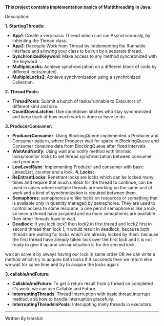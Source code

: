 <b>This project contains implementation basics of Multithreading in Java.</b>

Description:

<b>1. StartingThreads:</b>
  - <b>App1</b>: Create a very basic Thread which can run Asynchronously, by inheriting the Thread class. 
  - <b>App2</b>: Decouple Work from Thread by implementing the Runnable interface and allowing your class to be run by a separate thread.
  - <b>SynchronizedKeyword</b>: Make access to any method synchronized with the keyword.
  - <b>MultipleLocks</b>: Achieve synchronization on a different block of code by different locks(mutex). 
  - <b>MultipleLocks2</b>: Achieve synchronization using a synchronized Collection.


<b>2. Thread Pools:</b>
  - <b>ThreadPools</b>: Submit a bunch of tasks/runnable to Executors of different kind and size.
  - <b>CountDownLatches</b>: Use countdown latches who stay synchronized and keep track of how much work is done or have to do.


<b>3. ProducerConsumer:</b>
  - <b>ProducerConsumer</b>: Using BlockingQueue implemented a Producer and Consumer pattern, where Producer wait for space in BlockingQueue and Consumer consume data from BlockingQueue after fixed intervals.
  - <b>WaitAndNotify</b>: Using wait and notify method with Intrinsic locks/monitor locks to set thread synchronization between consumer and producer.
  - <b>LowLevelSync</b>: Implementing Producer and consumer with basic LinkedList, counter and a lock.
<b>4. Locks:</b>
  - <b>ReEntrantLocks</b>: Renetrant locks are locks which can be locked many times and require that much unlock for the thread to continue, can be used in cases where multiple threads are working on the same unit of work and a kind of synchronization is required between them.
  - <b>Semaphores</b>: semaphores are like locks on resources or something that is available only in quantity managed by semaphores. They are used to control access to some resource, a one permit semaphore is like a lock, so once a thread have acquired and no more semaphores are available then other threads have to wait.
  - <b>Deadlock</b>: If you lock lock1 then lock2 in first thread and lock2 first in second thread then lock 1, it would result in deadlock, because both threads are waiting for locks which are already locked by them.
  because the first thread have already taken lock over the first lock and it is not ready to give it up and similar situation is for the second lock.
  
  we can solve it by always having our lock in same order OR
  we can write a method which try to acquire both locks if it succeeds then we return else
  we wait for some time and try to acquire the locks again.
 
<b>3. callableAndFuture:</b>
  - <b>CallableAndFuture</b>: To get a return result from a thread on completed it's work, we can use Callable and Future.
  - <b>InterruptingThreads</b>: Thread Interruption with basic thread.interrupt method, and how to handle interruption gracefully.
  - <b>InterruptingThreadsInPools</b>: Interuppting many threads in executors.




-----------------------
Written By Harshal
